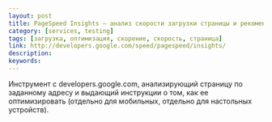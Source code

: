 ```yaml
---
layout: post
title: PageSpeed Insights — анализ скорости загрузки страницы и рекомендации по оптимизации
category: [services, testing]
tags: [загрузка, оптимизация, скорение, скорость, страница]
link: http://developers.google.com/speed/pagespeed/insights/
description:
keywords:
---
```


<p>Инструмент с developers.google.com, анализирующий страницу по заданному адресу и выдающий инструкции о том, как ее оптимизировать (отдельно для мобильных, отдельно для настольных устройств).</p>
